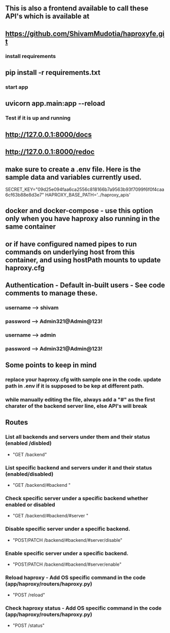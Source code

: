 
## This is also a frontend available to call these API's which is available at 

## https://github.com/ShivamMudotia/haproxyfe.git

### install requirements
## pip install -r requirements.txt

### start app
## uvicorn app.main:app --reload

### Test if it is up and running

## http://127.0.0.1:8000/docs

## http://127.0.0.1:8000/redoc

## make sure to create a .env file. Here is the sample data and variables currently used.

SECRET_KEY="09d25e094faa6ca2556c818166b7a9563b93f7099f6f0f4caa6cf63b88e8d3e7"
HAPROXY_BASE_PATH='../haproxy_apis'

## docker and docker-compose - use this option only when you have haproxy also running in the same container 
## or if have configured named pipes to run commands on underlying host from this container, and using hostPath mounts to update haproxy.cfg 

## Authentication - Default in-built users - See code comments to manage these.

### username  -->  shivam
### password  -->  Admin321@Admin@123!

### username  -->  admin
### password  -->  Admin321@Admin@123!

## Some points to keep in mind
### replace your haproxy.cfg with sample one in the code. update path in .env if it is supposed to be kep at different path.
### while manually editing the file, always add a "#" as the first charater of the backend server line, else API's will break


## Routes

### List all backends and servers under them and their status (enabled /disbled)
- "GET /backend"
### List specific backend and servers under it and their status (enabled/disabled)
- "GET /backend/#backend "
### Check specific server under a specific backend whether enabled or disabled 
- "GET /backend/#backend/#server "
### Disable specific server under a specific backend.
- "POST/PATCH /backend/#backend/#server/disable"
### Enable specific server under a specific backend.
- "POST/PATCH /backend/#backend/#server/enable"

### Reload haproxy - Add OS specific command in the code (app/haproxy/routers/haproxy.py)
- "POST /reload"
### Check haproxy status - Add OS specific command in the code (app/haproxy/routers/haproxy.py)
- "POST /status"







